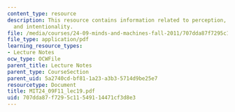 ```yaml
---
content_type: resource
description: This resource contains information related to perception, consciousness,
  and intentionality.
file: /media/courses/24-09-minds-and-machines-fall-2011/707dda87f7295c11549114471cf3d8e3_MIT24_09F11_lec19.pdf
file_type: application/pdf
learning_resource_types:
- Lecture Notes
ocw_type: OCWFile
parent_title: Lecture Notes
parent_type: CourseSection
parent_uid: 5a2740cd-bf81-1a23-a3b3-5714d9be25e7
resourcetype: Document
title: MIT24_09F11_lec19.pdf
uid: 707dda87-f729-5c11-5491-14471cf3d8e3
---
```


